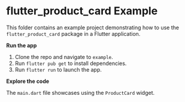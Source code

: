 # flutter_product_card Example

This folder contains an example project demonstrating how to use the `flutter_product_card` package in a Flutter application.

**Run the app**

1. Clone the repo and navigate to `example`.
2. Run `flutter pub get` to install dependencies.
3. Run `flutter run` to launch the app.

**Explore the code**

The `main.dart` file showcases using the `ProductCard` widget.